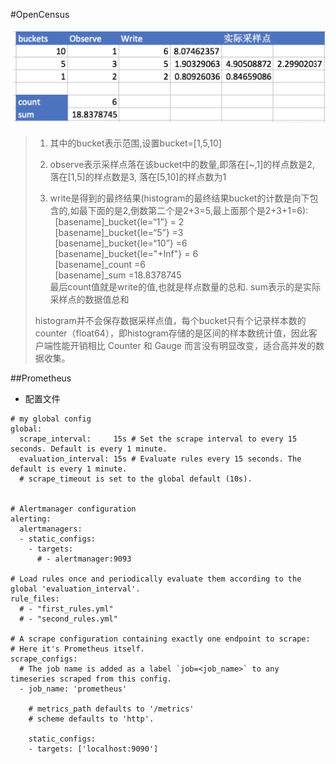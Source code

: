 #OpenCensus


![histogram指标](histogram.png)

> 1. 其中的bucket表示范围,设置bucket=[1,5,10]  
>   
> 2. observe表示采样点落在该bucket中的数量,即落在[~,1]的样点数是2, 落在[1,5]的样点数是3, 落在[5,10]的样点数为1
>   
> 3. write是得到的最终结果(histogram的最终结果bucket的计数是向下包含的,如最下面的是2,倒数第二个是2+3=5,最上面那个是2+3+1=6):  
> &nbsp;&nbsp;[basename]_bucket{le=“1”} = 2  
> &nbsp;&nbsp;[basename]_bucket{le=“5”} =3  
> &nbsp;&nbsp;[basename]_bucket{le=“10”} =6  
> &nbsp;&nbsp;[basename]_bucket{le="+Inf"} = 6  
> &nbsp;&nbsp;[basename]_count =6  
> &nbsp;&nbsp;[basename]_sum =18.8378745    
> 最后count值就是write的值,也就是样点数量的总和.  sum表示的是实际采样点的数据值总和  
>   
> histogram并不会保存数据采样点值，每个bucket只有个记录样本数的counter（float64），即histogram存储的是区间的样本数统计值，因此客户端性能开销相比 Counter 和 Gauge 而言没有明显改变，适合高并发的数据收集。



##Prometheus
* 配置文件
```shell
# my global config
global:
  scrape_interval:     15s # Set the scrape interval to every 15 seconds. Default is every 1 minute.
  evaluation_interval: 15s # Evaluate rules every 15 seconds. The default is every 1 minute.
  # scrape_timeout is set to the global default (10s).
  

# Alertmanager configuration
alerting:
  alertmanagers:
  - static_configs:
    - targets:
      # - alertmanager:9093

# Load rules once and periodically evaluate them according to the global 'evaluation_interval'.
rule_files:
  # - "first_rules.yml"
  # - "second_rules.yml"

# A scrape configuration containing exactly one endpoint to scrape:
# Here it's Prometheus itself.
scrape_configs:
  # The job name is added as a label `job=<job_name>` to any timeseries scraped from this config.
  - job_name: 'prometheus'

    # metrics_path defaults to '/metrics'
    # scheme defaults to 'http'.

    static_configs:
    - targets: ['localhost:9090']
```
